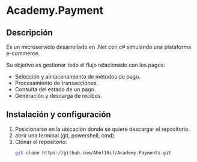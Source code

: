# Academy.Payment

## Descripción 
Es un microservicio desarrollado en .Net con c# simulando una plataforma e-commerce.

Su objetivo es gestionar todo el flujo relacionado con los pagos:  
- Selección y almacenamiento de métodos de pago.  
- Procesamiento de transacciones.  
- Consulta del estado de un pago.  
- Generación y descarga de recibos.

## Instalación y configuración 

1. Posicionarse en la ubicación donde se quiere descargar el repositorio.
2. abrir una terminal (git, powershell, cmd)
3. Clonar el repositorio: 
      ```bash
   git clone https://github.com/Abel10cf/Academy.Payments.git

